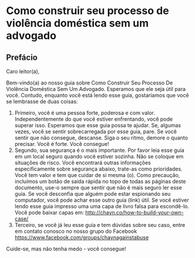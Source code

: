 # Como construir seu processo de violência doméstica sem um advogado
## Prefácio
Caro leitor(a),

Bem-vindo(a) ao nosso guia sobre Como Construir Seu Processo De Violência Doméstica Sem Um Advogado. Esperamos que ele seja útil para você. Contudo, enquanto você está lendo esse guia, gostaríamos que você se lembrasse de duas coisas:

1. Primeiro, você é uma pessoa forte, poderosa e com valor. Independentemente do que você estiver enfrentando, você pode superar isso. Esperamos que esse guia possa te ajudar. Se, algumas vezes, você se sentir sobrecarregada por esse guia, pare. Se você sentir que não consegue, descanse. Siga o seu ritmo, demore o quanto precisar. Você é forte. Você consegue!
2. Segundo, sua segurança é o mais importante. Por favor leia esse guia em um local seguro quando você estiver sozinha. Não se coloque em situações de risco. Você encontrará outras informações especificamente sobre segurança abaixo, trate-as como prioridades. Você tem valor e tem que cuidar de si mesma (o). Como precaução, incluímos um botão de saída rápida no topo de todas as páginas deste documento, use-o sempre que sentir que não é mais seguro ler esse guia. Se você desconfia que alguém pode estar espionando seu computador, você pode achar esse outro guia (link) útil. Se você estiver lendo esse guia impresso uma uma capa de livro falsa para escondê-lo. Você pode baixar capas em: http://chayn.co/how-to-build-your-own-case/
3. Terceiro, se você já leu esse guia e tem dúvidas sobre seu caso, entre em contato conosco no nosso grupo do Facebook https://www.facebook.com/groups/chaynagainstabuse

Cuide-se, mas não tenha medo - você consegue!
